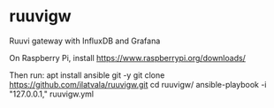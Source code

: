 # ruuvigw
Ruuvi gateway with InfluxDB and Grafana

On Raspberry Pi, install https://www.raspberrypi.org/downloads/

Then run:
apt install ansible git -y
git clone https://github.com/ilatvala/ruuvigw.git
cd ruuvigw/
ansible-playbook -i "127.0.0.1," ruuvigw.yml
